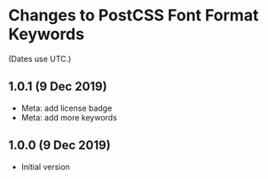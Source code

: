 # Changes to PostCSS Font Format Keywords

(Dates use UTC.)

## 1.0.1 (9 Dec 2019)

* Meta: add license badge
* Meta: add more keywords

## 1.0.0 (9 Dec 2019)

* Initial version
